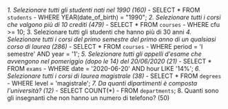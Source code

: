 *1. Selezionare tutti gli studenti nati nel 1990 (160)*
    - SELECT * FROM `students`
    - WHERE YEAR(date_of_birth) = "1990";
*2. Selezionare tutti i corsi che valgono più di 10 crediti (479)*
    - SELECT * FROM `courses`
    - WHERE cfu >= 10;
3. Selezionare tutti gli studenti che hanno più di 30 anni
*4. Selezionare tutti i corsi del primo semestre del primo anno di un qualsiasi corso di laurea (286)*
    - SELECT * FROM `courses`
    - WHERE period = 'I semestre' AND year = '1';
*5. Selezionare tutti gli appelli d'esame che avvengono nel pomeriggio (dopo le 14) del 20/06/2020 (21)*
    - SELECT * FROM `exams`
    - WHERE date = '2020-06-20' AND hour LIKE '14%';
*6. Selezionare tutti i corsi di laurea magistrale (38)*
    - SELECT * FROM `degrees`
    - WHERE level = 'magistrale';
*7. Da quanti dipartimenti è composta l'università? (12)*
    - SELECT COUNT(*) 
    - FROM `departments`;
8. Quanti sono gli insegnanti che non hanno un numero di telefono? (50)